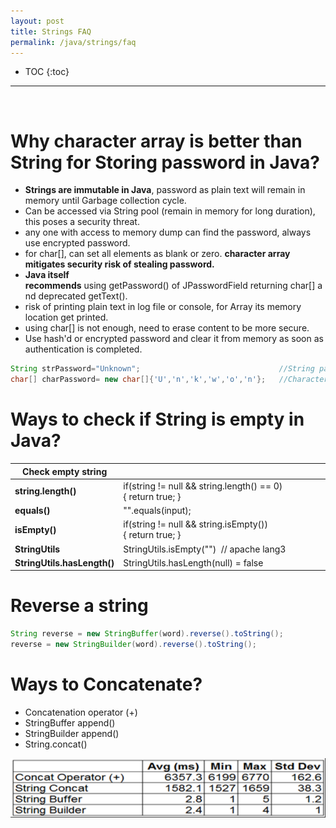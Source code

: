 ```yaml
---
layout: post
title: Strings FAQ
permalink: /java/strings/faq
---
```


- TOC
{:toc}

<hr><br>

# Why character array is better than String for Storing password in Java?
* **Strings are immutable in Java**, password as plain text will remain in memory until Garbage collection cycle.
* Can be accessed via String pool (remain in memory for long duration), this poses a security threat.
* any one with access to memory dump can find the password, always use encrypted password.
* for char[], can set all elements as blank or zero. **character array mitigates security risk of stealing password.**
* **Java itself recommends** using getPassword() of JPasswordField returning char[] and deprecated getText().
* risk of printing plain text in log file or console, for Array its memory location get printed.
* using char[] is not enough, need to erase content to be more secure.
* Use hash'd or encrypted password and clear it from memory as soon as authentication is completed.

```java
String strPassword="Unknown";                               //String password: Unknown
char[] charPassword= new char[]{'U','n','k','w','o','n'};   //Character password: [C@110b053
```

# Ways to check if String is empty in Java?

|Check empty string        ||
|---                       |---
**string.length()**        |if(string != null && string.length() == 0){ return true; }
**equals()**               |"".equals(input);
**isEmpty()**              |if(string != null && string.isEmpty()){ return true; }
**StringUtils**            |StringUtils.isEmpty("")    // apache lang3
**StringUtils.hasLength()**|StringUtils.hasLength(null) = false

# Reverse a string

```java
String reverse = new StringBuffer(word).reverse().toString();
reverse = new StringBuilder(word).reverse().toString();
```

# Ways to Concatenate?
* Concatenation operator (+)
* StringBuffer append()
* StringBuilder append()
* String.concat()

![concat.png](https://github.com/arpit04tripathi/files-cdn/raw/cdn/java/strings/concat.png)
